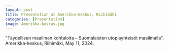 ```yaml
---
layout: post
title: Presentation at Amerikka-keskus, Riihimäki
categories: [Presentation]
image: Amerikka-keskus.jpg
---
```

"Täydellisen maailman kohtaloita – Suomalaisten utopiayhteisöt maailmalla". Amerikka-keskus, Riihimäki, May 11, 2024.
